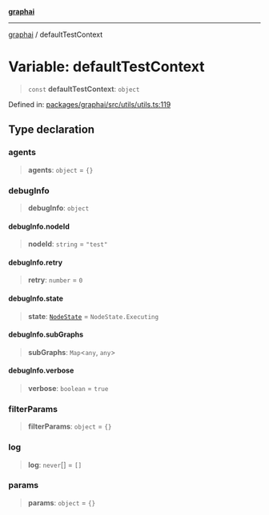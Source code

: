 [**graphai**](../README.md)

***

[graphai](../globals.md) / defaultTestContext

# Variable: defaultTestContext

> `const` **defaultTestContext**: `object`

Defined in: [packages/graphai/src/utils/utils.ts:119](https://github.com/kawamataryo/graphai/blob/e8a7b825cfe5b60039202cad9c90359642833517/packages/graphai/src/utils/utils.ts#L119)

## Type declaration

### agents

> **agents**: `object` = `{}`

### debugInfo

> **debugInfo**: `object`

#### debugInfo.nodeId

> **nodeId**: `string` = `"test"`

#### debugInfo.retry

> **retry**: `number` = `0`

#### debugInfo.state

> **state**: [`NodeState`](../enumerations/NodeState.md) = `NodeState.Executing`

#### debugInfo.subGraphs

> **subGraphs**: `Map`\<`any`, `any`\>

#### debugInfo.verbose

> **verbose**: `boolean` = `true`

### filterParams

> **filterParams**: `object` = `{}`

### log

> **log**: `never`[] = `[]`

### params

> **params**: `object` = `{}`
